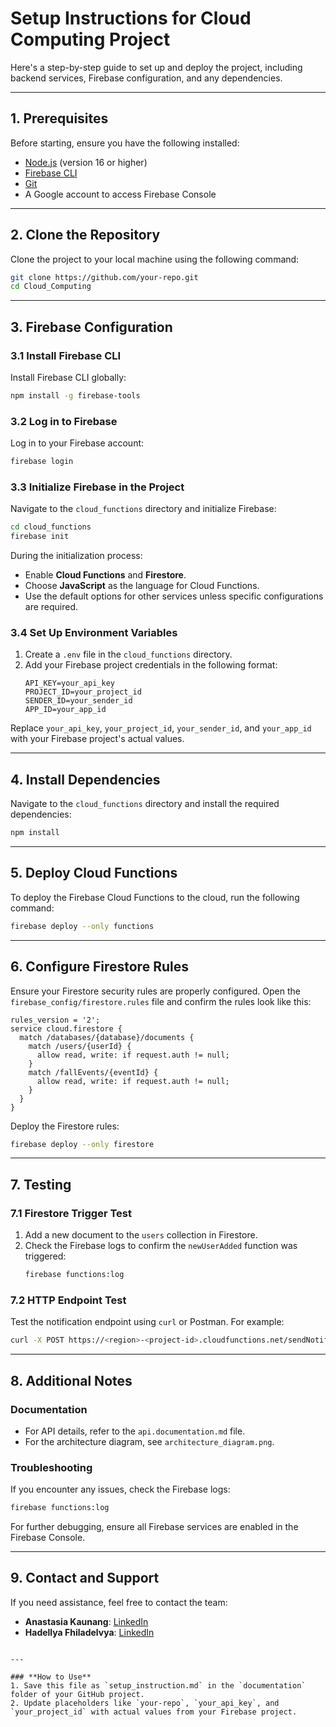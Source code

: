 # Setup Instructions for Cloud Computing Project

Here's a step-by-step guide to set up and deploy the project, including backend services, Firebase configuration, and any dependencies.

---

## **1. Prerequisites**

Before starting, ensure you have the following installed:
- [Node.js](https://nodejs.org/) (version 16 or higher)
- [Firebase CLI](https://firebase.google.com/docs/cli)
- [Git](https://git-scm.com/)
- A Google account to access Firebase Console

---

## **2. Clone the Repository**

Clone the project to your local machine using the following command:
```bash
git clone https://github.com/your-repo.git
cd Cloud_Computing
```

---

## **3. Firebase Configuration**

### 3.1 Install Firebase CLI
Install Firebase CLI globally:
```bash
npm install -g firebase-tools
```

### 3.2 Log in to Firebase
Log in to your Firebase account:
```bash
firebase login
```

### 3.3 Initialize Firebase in the Project
Navigate to the `cloud_functions` directory and initialize Firebase:
```bash
cd cloud_functions
firebase init
```

During the initialization process:
- Enable **Cloud Functions** and **Firestore**.
- Choose **JavaScript** as the language for Cloud Functions.
- Use the default options for other services unless specific configurations are required.

### 3.4 Set Up Environment Variables
1. Create a `.env` file in the `cloud_functions` directory.
2. Add your Firebase project credentials in the following format:
   ```env
   API_KEY=your_api_key
   PROJECT_ID=your_project_id
   SENDER_ID=your_sender_id
   APP_ID=your_app_id
   ```

Replace `your_api_key`, `your_project_id`, `your_sender_id`, and `your_app_id` with your Firebase project's actual values.

---

## **4. Install Dependencies**

Navigate to the `cloud_functions` directory and install the required dependencies:
```bash
npm install
```

---

## **5. Deploy Cloud Functions**

To deploy the Firebase Cloud Functions to the cloud, run the following command:
```bash
firebase deploy --only functions
```

---

## **6. Configure Firestore Rules**

Ensure your Firestore security rules are properly configured. Open the `firebase_config/firestore.rules` file and confirm the rules look like this:
```plaintext
rules_version = '2';
service cloud.firestore {
  match /databases/{database}/documents {
    match /users/{userId} {
      allow read, write: if request.auth != null;
    }
    match /fallEvents/{eventId} {
      allow read, write: if request.auth != null;
    }
  }
}
```

Deploy the Firestore rules:
```bash
firebase deploy --only firestore
```

---

## **7. Testing**

### 7.1 Firestore Trigger Test
1. Add a new document to the `users` collection in Firestore.
2. Check the Firebase logs to confirm the `newUserAdded` function was triggered:
   ```bash
   firebase functions:log
   ```

### 7.2 HTTP Endpoint Test
Test the notification endpoint using `curl` or Postman. For example:
```bash
curl -X POST https://<region>-<project-id>.cloudfunctions.net/sendNotification
```

---

## **8. Additional Notes**

### Documentation
- For API details, refer to the `api.documentation.md` file.
- For the architecture diagram, see `architecture_diagram.png`.

### Troubleshooting
If you encounter any issues, check the Firebase logs:
```bash
firebase functions:log
```

For further debugging, ensure all Firebase services are enabled in the Firebase Console.

---

## **9. Contact and Support**

If you need assistance, feel free to contact the team:

- **Anastasia Kaunang**: [LinkedIn](https://www.linkedin.com/in/anastasiakaunang)
- **Hadellya Fhiladelvya**: [LinkedIn](https://www.linkedin.com/in/hadellya-fhiladelvya-toding-datu-690036294)
```

---

### **How to Use**
1. Save this file as `setup_instruction.md` in the `documentation` folder of your GitHub project.
2. Update placeholders like `your-repo`, `your_api_key`, and `your_project_id` with actual values from your Firebase project.
